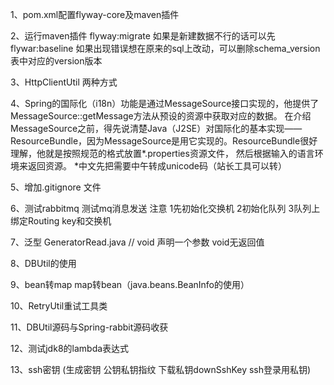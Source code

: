 1、pom.xml配置flyway-core及maven插件

2、运行maven插件 flyway:migrate  如果是新建数据不行的话可以先flywar:baseline
    如果出现错误想在原来的sql上改动，可以删除schema_version表中对应的version版本

3、HttpClientUtil 两种方式

4、Spring的国际化（i18n）功能是通过MessageSource接口实现的，他提供了MessageSource::getMessage方法从预设的资源中获取对应的数据。
在介绍MessageSource之前，得先说清楚Java（J2SE）对国际化的基本实现——ResourceBundle，因为MessageSource是用它实现的。ResourceBundle很好理解，他就是按照规范的格式放置*.properties资源文件，
然后根据输入的语言环境来返回资源。
*中文先把需要中午转成unicode码（站长工具可以转）


5、增加.gitignore 文件

6、测试rabbitmq
    测试mq消息发送  注意 1先初始化交换机  2初始化队列  3队列上绑定Routing key和交换机 


7、泛型 GeneratorRead.java
 // <T> void <T>声明一个参数 void无返回值

8、DBUtil的使用

9、bean转map  map转bean（java.beans.BeanInfo的使用）

10、RetryUtil重试工具类

11、DBUtil源码与Spring-rabbit源码收获

12、测试jdk8的lambda表达式

13、ssh密钥 (生成密钥 公钥私钥指纹  下载私钥downSshKey  ssh登录用私钥)
	





